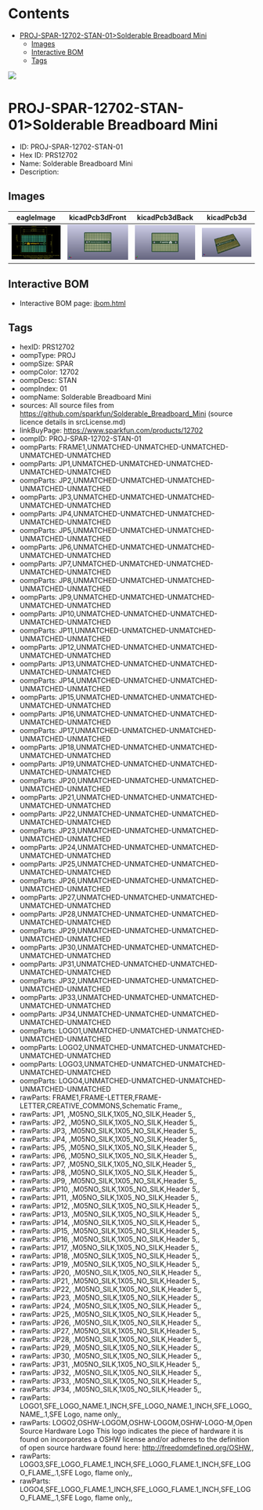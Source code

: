 



Contents
========

* [PROJ-SPAR-12702-STAN-01>Solderable Breadboard Mini](#proj-spar-12702-stan-01solderable-breadboard-mini)
	* [Images](#images)
	* [Interactive BOM](#interactive-bom)
	* [Tags](#tags)
  
![][im]
# PROJ-SPAR-12702-STAN-01>Solderable Breadboard Mini

- ID: PROJ-SPAR-12702-STAN-01
- Hex ID: PRS12702
- Name: Solderable Breadboard Mini
- Description: 

## Images
  
  

|eagleImage|kicadPcb3dFront|kicadPcb3dBack|kicadPcb3d|
| :---: | :---: | :---: | :---: |
|[![eagleImage](eagleImage_140.png)](eagleImage_.png)|[![kicadPcb3dFront](kicadPcb3dFront_140.png)](kicadPcb3dFront_.png)|[![kicadPcb3dBack](kicadPcb3dBack_140.png)](kicadPcb3dBack_.png)|[![kicadPcb3d](kicadPcb3d_140.png)](kicadPcb3d_.png)|

## Interactive BOM

- Interactive BOM page: [ibom.html](kicad/bom/ibom.html)

## Tags

- hexID: PRS12702
- oompType: PROJ
- oompSize: SPAR
- oompColor: 12702
- oompDesc: STAN
- oompIndex: 01
- oompName: Solderable Breadboard Mini
- sources: All source files from https://github.com/sparkfun/Solderable_Breadboard_Mini (source licence details in srcLicense.md)
- linkBuyPage: https://www.sparkfun.com/products/12702
- oompID: PROJ-SPAR-12702-STAN-01
- oompParts: FRAME1,UNMATCHED-UNMATCHED-UNMATCHED-UNMATCHED-UNMATCHED
- oompParts: JP1,UNMATCHED-UNMATCHED-UNMATCHED-UNMATCHED-UNMATCHED
- oompParts: JP2,UNMATCHED-UNMATCHED-UNMATCHED-UNMATCHED-UNMATCHED
- oompParts: JP3,UNMATCHED-UNMATCHED-UNMATCHED-UNMATCHED-UNMATCHED
- oompParts: JP4,UNMATCHED-UNMATCHED-UNMATCHED-UNMATCHED-UNMATCHED
- oompParts: JP5,UNMATCHED-UNMATCHED-UNMATCHED-UNMATCHED-UNMATCHED
- oompParts: JP6,UNMATCHED-UNMATCHED-UNMATCHED-UNMATCHED-UNMATCHED
- oompParts: JP7,UNMATCHED-UNMATCHED-UNMATCHED-UNMATCHED-UNMATCHED
- oompParts: JP8,UNMATCHED-UNMATCHED-UNMATCHED-UNMATCHED-UNMATCHED
- oompParts: JP9,UNMATCHED-UNMATCHED-UNMATCHED-UNMATCHED-UNMATCHED
- oompParts: JP10,UNMATCHED-UNMATCHED-UNMATCHED-UNMATCHED-UNMATCHED
- oompParts: JP11,UNMATCHED-UNMATCHED-UNMATCHED-UNMATCHED-UNMATCHED
- oompParts: JP12,UNMATCHED-UNMATCHED-UNMATCHED-UNMATCHED-UNMATCHED
- oompParts: JP13,UNMATCHED-UNMATCHED-UNMATCHED-UNMATCHED-UNMATCHED
- oompParts: JP14,UNMATCHED-UNMATCHED-UNMATCHED-UNMATCHED-UNMATCHED
- oompParts: JP15,UNMATCHED-UNMATCHED-UNMATCHED-UNMATCHED-UNMATCHED
- oompParts: JP16,UNMATCHED-UNMATCHED-UNMATCHED-UNMATCHED-UNMATCHED
- oompParts: JP17,UNMATCHED-UNMATCHED-UNMATCHED-UNMATCHED-UNMATCHED
- oompParts: JP18,UNMATCHED-UNMATCHED-UNMATCHED-UNMATCHED-UNMATCHED
- oompParts: JP19,UNMATCHED-UNMATCHED-UNMATCHED-UNMATCHED-UNMATCHED
- oompParts: JP20,UNMATCHED-UNMATCHED-UNMATCHED-UNMATCHED-UNMATCHED
- oompParts: JP21,UNMATCHED-UNMATCHED-UNMATCHED-UNMATCHED-UNMATCHED
- oompParts: JP22,UNMATCHED-UNMATCHED-UNMATCHED-UNMATCHED-UNMATCHED
- oompParts: JP23,UNMATCHED-UNMATCHED-UNMATCHED-UNMATCHED-UNMATCHED
- oompParts: JP24,UNMATCHED-UNMATCHED-UNMATCHED-UNMATCHED-UNMATCHED
- oompParts: JP25,UNMATCHED-UNMATCHED-UNMATCHED-UNMATCHED-UNMATCHED
- oompParts: JP26,UNMATCHED-UNMATCHED-UNMATCHED-UNMATCHED-UNMATCHED
- oompParts: JP27,UNMATCHED-UNMATCHED-UNMATCHED-UNMATCHED-UNMATCHED
- oompParts: JP28,UNMATCHED-UNMATCHED-UNMATCHED-UNMATCHED-UNMATCHED
- oompParts: JP29,UNMATCHED-UNMATCHED-UNMATCHED-UNMATCHED-UNMATCHED
- oompParts: JP30,UNMATCHED-UNMATCHED-UNMATCHED-UNMATCHED-UNMATCHED
- oompParts: JP31,UNMATCHED-UNMATCHED-UNMATCHED-UNMATCHED-UNMATCHED
- oompParts: JP32,UNMATCHED-UNMATCHED-UNMATCHED-UNMATCHED-UNMATCHED
- oompParts: JP33,UNMATCHED-UNMATCHED-UNMATCHED-UNMATCHED-UNMATCHED
- oompParts: JP34,UNMATCHED-UNMATCHED-UNMATCHED-UNMATCHED-UNMATCHED
- oompParts: LOGO1,UNMATCHED-UNMATCHED-UNMATCHED-UNMATCHED-UNMATCHED
- oompParts: LOGO2,UNMATCHED-UNMATCHED-UNMATCHED-UNMATCHED-UNMATCHED
- oompParts: LOGO3,UNMATCHED-UNMATCHED-UNMATCHED-UNMATCHED-UNMATCHED
- oompParts: LOGO4,UNMATCHED-UNMATCHED-UNMATCHED-UNMATCHED-UNMATCHED
- rawParts: FRAME1,FRAME-LETTER,FRAME-LETTER,CREATIVE_COMMONS,Schematic Frame,,
- rawParts: JP1, ,M05NO_SILK,1X05_NO_SILK,Header 5,,
- rawParts: JP2, ,M05NO_SILK,1X05_NO_SILK,Header 5,,
- rawParts: JP3, ,M05NO_SILK,1X05_NO_SILK,Header 5,,
- rawParts: JP4, ,M05NO_SILK,1X05_NO_SILK,Header 5,,
- rawParts: JP5, ,M05NO_SILK,1X05_NO_SILK,Header 5,,
- rawParts: JP6, ,M05NO_SILK,1X05_NO_SILK,Header 5,,
- rawParts: JP7, ,M05NO_SILK,1X05_NO_SILK,Header 5,,
- rawParts: JP8, ,M05NO_SILK,1X05_NO_SILK,Header 5,,
- rawParts: JP9, ,M05NO_SILK,1X05_NO_SILK,Header 5,,
- rawParts: JP10, ,M05NO_SILK,1X05_NO_SILK,Header 5,,
- rawParts: JP11, ,M05NO_SILK,1X05_NO_SILK,Header 5,,
- rawParts: JP12, ,M05NO_SILK,1X05_NO_SILK,Header 5,,
- rawParts: JP13, ,M05NO_SILK,1X05_NO_SILK,Header 5,,
- rawParts: JP14, ,M05NO_SILK,1X05_NO_SILK,Header 5,,
- rawParts: JP15, ,M05NO_SILK,1X05_NO_SILK,Header 5,,
- rawParts: JP16, ,M05NO_SILK,1X05_NO_SILK,Header 5,,
- rawParts: JP17, ,M05NO_SILK,1X05_NO_SILK,Header 5,,
- rawParts: JP18, ,M05NO_SILK,1X05_NO_SILK,Header 5,,
- rawParts: JP19, ,M05NO_SILK,1X05_NO_SILK,Header 5,,
- rawParts: JP20, ,M05NO_SILK,1X05_NO_SILK,Header 5,,
- rawParts: JP21, ,M05NO_SILK,1X05_NO_SILK,Header 5,,
- rawParts: JP22, ,M05NO_SILK,1X05_NO_SILK,Header 5,,
- rawParts: JP23, ,M05NO_SILK,1X05_NO_SILK,Header 5,,
- rawParts: JP24, ,M05NO_SILK,1X05_NO_SILK,Header 5,,
- rawParts: JP25, ,M05NO_SILK,1X05_NO_SILK,Header 5,,
- rawParts: JP26, ,M05NO_SILK,1X05_NO_SILK,Header 5,,
- rawParts: JP27, ,M05NO_SILK,1X05_NO_SILK,Header 5,,
- rawParts: JP28, ,M05NO_SILK,1X05_NO_SILK,Header 5,,
- rawParts: JP29, ,M05NO_SILK,1X05_NO_SILK,Header 5,,
- rawParts: JP30, ,M05NO_SILK,1X05_NO_SILK,Header 5,,
- rawParts: JP31, ,M05NO_SILK,1X05_NO_SILK,Header 5,,
- rawParts: JP32, ,M05NO_SILK,1X05_NO_SILK,Header 5,,
- rawParts: JP33, ,M05NO_SILK,1X05_NO_SILK,Header 5,,
- rawParts: JP34, ,M05NO_SILK,1X05_NO_SILK,Header 5,,
- rawParts: LOGO1,SFE_LOGO_NAME.1_INCH,SFE_LOGO_NAME.1_INCH,SFE_LOGO_NAME_.1,SFE Logo, name only,,
- rawParts: LOGO2,OSHW-LOGOM,OSHW-LOGOM,OSHW-LOGO-M,Open Source Hardware Logo This logo indicates the piece of hardware it is found on incorporates a OSHW license and/or adheres to the definition of open source hardware found here: http://freedomdefined.org/OSHW,,
- rawParts: LOGO3,SFE_LOGO_FLAME.1_INCH,SFE_LOGO_FLAME.1_INCH,SFE_LOGO_FLAME_.1,SFE Logo, flame only,,
- rawParts: LOGO4,SFE_LOGO_FLAME.1_INCH,SFE_LOGO_FLAME.1_INCH,SFE_LOGO_FLAME_.1,SFE Logo, flame only,,



[im]: kicadPcb3d_450.png
